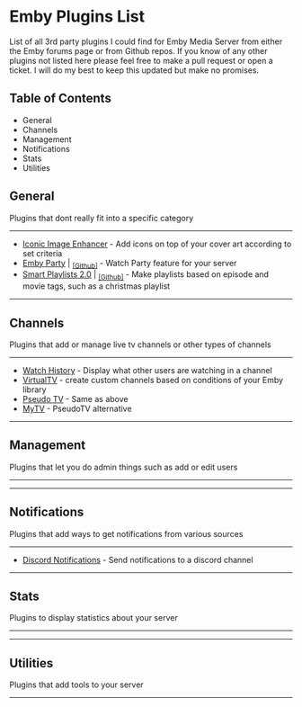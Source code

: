  #
# Emby Plugins List
List of all 3rd party plugins I could find for Emby Media Server from either the Emby forums page or from Github repos. If you know of any other plugins not listed here please feel free to make a pull request or open a ticket. I will do my best to keep this updated but make no promises. 
 
## Table of Contents
 - General
 - Channels
 - Management
 - Notifications
 - Stats
 - Utilities
 
## General
Plugins that dont really fit into a specific category
___

- [Iconic Image Enhancer](https://emby.media/community/index.php?/topic/94635-plugin-iconic-image-enhancer/) - Add icons on top of your cover art according to set criteria
- [Emby Party](https://emby.media/community/index.php?/topic/133445-emby-party-a-watch-party-solution-for-the-emby-web-client/) | <sub>[[Github]](https://github.com/Protected/EmbyParty)</sub> - Watch Party feature for your server
- [Smart Playlists 2.0](https://emby.media/community/index.php?/topic/99885-new-plugin-smart-playlists-20/) | <sub>[[Github]](https://github.com/ShanePe/Emby.SmartPlaylist.Plugin/tree/fix_4-6-4-0_update)</sub> - Make playlists based on episode and movie tags, such as a christmas playlist

___
## Channels
Plugins that add or manage live tv channels or other types of channels
___

- [Watch History](https://emby.media/community/index.php?/topic/115921-watch-history-an-emby-channel-plugin/) - Display what other users are watching in a channel
- [VirtualTV](https://emby.media/community/index.php?/topic/80828-virtualtv-plugin/) - create custom channels based on conditions of your Emby library
- [Pseudo TV](https://emby.media/community/index.php?/topic/124492-pseudo-tv-for-emby/) - Same as above
- [MyTV](https://emby.media/community/index.php?/topic/136352-mytv-beta-pseudotv-alternative/) - PseudoTV alternative

___
## Management
Plugins that let you do admin things such as add or edit users 
___

___
## Notifications
Plugins that add ways to get notifications from various sources

___
- [Discord Notifications](https://emby.media/community/index.php?/topic/82370-new-plugin-discord-notifications/) - Send notifications to a discord channel
___
## Stats
Plugins to display statistics about your server
___

___
## Utilities
Plugins that add tools to your server
___
